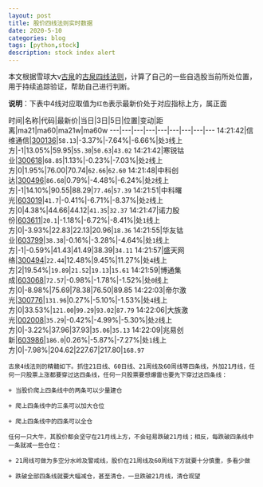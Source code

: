 ```yaml
---
layout: post
title: 股价四线法则实时数据
date: 2020-5-10
categories: blog
tags: [python,stock]
description: stock index alert
---
```



本文根据雪球大v[古泉](https://xueqiu.com/u/7148646888)的[古泉四线法则](https://xueqiu.com/7148646888/130498192)，计算了自己的一些自选股当前所处位置，用于持续追踪验证，帮助自己进行判断。

**说明**：下表中4线对应取值为`红色`表示最新价处于对应指标上方，属正面

时间|名称|代码|最新价|当日|3日|5日|位置|变动|距离|ma21|ma60|ma21w|ma60w
---|---|---|---|---|---|---|---|---
14:21:42|信维通信|[300136](https://xueqiu.com/S/SZ300136)|`58.13`|-3.37%|-7.64%|-6.66%|处`3`线上方|-1|13.05%|59.95|`55.30`|`50.63`|`43.02`
14:21:42|寒锐钴业|[300618](https://xueqiu.com/S/SZ300618)|`68.85`|1.13%|-0.23%|-7.03%|处`2`线上方|0|1.95%|76.00|70.74|`62.66`|`62.60`
14:21:48|中科创达|[300496](https://xueqiu.com/S/SZ300496)|`86.68`|0.79%|-4.48%|-6.24%|处`2`线上方|-1|14.10%|90.55|88.29|`77.46`|`57.39`
14:21:51|中科曙光|[603019](https://xueqiu.com/S/SH603019)|`41.7`|-0.41%|-6.71%|-8.37%|处`2`线上方|0|4.38%|44.66|44.12|`41.35`|`32.37`
14:21:47|诺力股份|[603611](https://xueqiu.com/S/SH603611)|`20.1`|-1.18%|-6.72%|-8.41%|处`1`线上方|0|-3.93%|22.83|22.13|20.96|`18.36`
14:21:55|华友钴业|[603799](https://xueqiu.com/S/SH603799)|`38.38`|-0.16%|-3.28%|-4.64%|处`1`线上方|-1|-0.59%|41.43|41.49|38.39|`34.11`
14:21:57|盛天网络|[300494](https://xueqiu.com/S/SZ300494)|`22.44`|12.48%|9.45%|11.27%|处`4`线上方|2|19.54%|`19.89`|`21.52`|`19.13`|`15.61`
14:21:59|博通集成|[603068](https://xueqiu.com/S/SH603068)|`72.57`|-0.98%|-1.78%|-1.52%|处`0`线上方|0|-8.98%|75.69|78.38|76.50|89.85
14:22:03|帝尔激光|[300776](https://xueqiu.com/S/SZ300776)|`131.96`|0.27%|-5.10%|-1.53%|处`4`线上方|0|33.53%|`121.00`|`99.29`|`93.02`|`87.79`
14:22:06|大族激光|[002008](https://xueqiu.com/S/SZ002008)|`35.29`|-0.42%|-4.99%|-5.30%|处`2`线上方|0|-3.22%|37.96|37.93|`35.06`|`35.13`
14:22:09|兆易创新|[603986](https://xueqiu.com/S/SH603986)|`186.0`|0.26%|-5.87%|-7.27%|处`1`线上方|0|-7.98%|204.62|227.67|217.80|`168.97`

```
古泉4线法则的精髓如下。抓住21日线、60日线、21周线及60周线等四条线，外加21月线，任何一只股票上涨都要穿过这四条线，任何一只股票要想爆雷也要先下穿过这四条线：

+ 当股价爬上四条线中的两条可以少量建仓

+ 爬上四条线中的三条可以加大仓位

+ 爬上四条线中的四条可以全仓

任何一只大牛，其股价都会坚守在21月线上方，不会轻易跌破21月线；相反，每跌破四条线中一条就减一些仓位：

+ 21周线可做为多空分水岭及警戒线，股价在21周线及60周线下方就要十分慎重，多看少做

+ 跌破全部四条线就要大幅减仓，甚至清仓，一旦跌破21月线，清仓观望
```